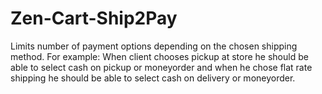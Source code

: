 # Zen-Cart-Ship2Pay
Limits number of payment options depending on the chosen shipping method. For example: When client chooses pickup at store he should be able to select cash on pickup or moneyorder and when he chose flat rate shipping he should be able to select cash on delivery or moneyorder. 
